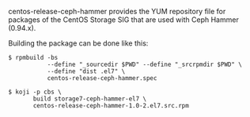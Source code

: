 centos-release-ceph-hammer provides the YUM repository file for packages of the
CentOS Storage SIG that are used with Ceph Hammer (0.94.x).

Building the package can be done like this:


    $ rpmbuild -bs
               --define "_sourcedir $PWD" --define "_srcrpmdir $PWD" \
               --define "dist .el7" \
               centos-release-ceph-hammer.spec

    $ koji -p cbs \
           build storage7-ceph-hammer-el7 \
           centos-release-ceph-hammer-1.0-2.el7.src.rpm

